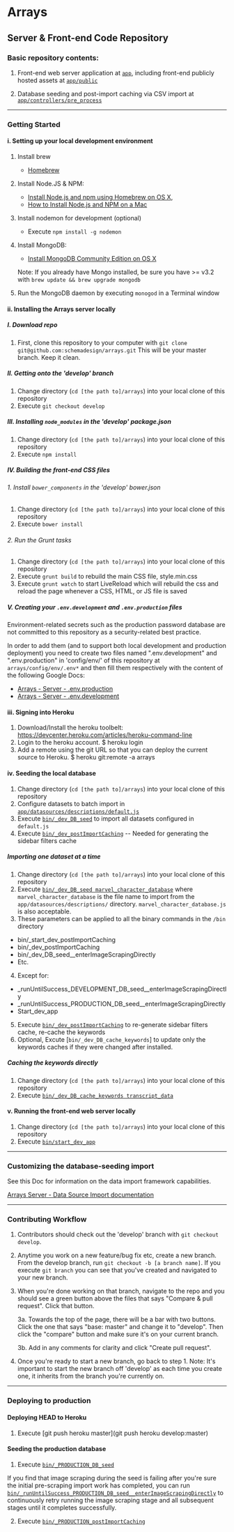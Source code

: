 # Arrays

## Server & Front-end Code Repository

### Basic repository contents:

1. Front-end web server application at [`app`](app), including front-end publicly hosted assets at [`app/public`](app/public)

2. Database seeding and post-import caching via CSV import at [`app/controllers/pre_process`](app/controllers/pre_process)


---------------------

### Getting Started

#### i. Setting up your local development environment

1. Install brew

	* [Homebrew](http://brew.sh)

2. Install Node.JS & NPM: 
	* [Install Node.js and npm using Homebrew on OS X](https://changelog.com/install-node-js-with-homebrew-on-os-x/), 
	* [How to Install Node.js and NPM on a Mac](http://blog.teamtreehouse.com/install-node-js-npm-mac)

3. Install nodemon for development (optional)
    * Execute `npm install -g nodemon`

4. Install MongoDB: 
	* [Install MongoDB Community Edition on OS X](https://docs.mongodb.org/manual/tutorial/install-mongodb-on-os-x/)
	
    Note: If you already have Mongo installed, be sure you have >= v3.2 with `brew update && brew upgrade mongodb`
    
5. Run the MongoDB daemon by executing `monogod` in a Terminal window

#### ii. Installing the Arrays server locally

##### I. Download repo

1. First, clone this repository to your computer with `git clone git@github.com:schemadesign/arrays.git` This will be your master branch. Keep it clean.

##### II. Getting onto the 'develop' branch

1. Change directory (`cd [the path to]/arrays`) into your local clone of this repository
2. Execute `git checkout develop`

##### III. Installing `node_modules` in the 'develop' package.json

1. Change directory (`cd [the path to]/arrays`) into your local clone of this repository
2. Execute `npm install`

##### IV. Building the front-end CSS files

###### 1. Install `bower_components` in the 'develop' bower.json

1. Change directory (`cd [the path to]/arrays`) into your local clone of this repository
2. Execute `bower install`

###### 2. Run the Grunt tasks

1. Change directory (`cd [the path to]/arrays`) into your local clone of this repository
2. Execute `grunt build` to rebuild the main CSS file, style.min.css
3. Execute `grunt watch` to start LiveReload which will rebuild the css and reload the page whenever a CSS, HTML, or JS file is saved

##### V. Creating your `.env.development` and `.env.production` files

Environment-related secrets such as the production password database are not committed to this repository as a security-related best practice.

In order to add them (and to support both local development and production deployment) you need to create two files named ".env.development" and ".env.production" in 'config/env/' of this repository at `arrays/config/env/.env*` and then fill them respectively with the content of the following Google Docs:

* [Arrays - Server - .env.production](https://docs.google.com/document/d/1d1IoAHgGPB4bwWGaYprtBFSVoLEcoEuw4WdruUt-v9k/)
* [Arrays - Server - .env.development](https://docs.google.com/document/d/15-SkjQHqznSMOWevEH6yZvshdNqMzN4RErMhOPFz3jc/)

#### iii. Signing into Heroku

1. Download/Install the heroku toolbelt: https://devcenter.heroku.com/articles/heroku-command-line
2. Login to the heroku account.
$ heroku login
3. Add a remote using the git URL so that you can deploy the current source to Heroku.
$ heroku git:remote -a arrays


#### iv. Seeding the local database

1. Change directory (`cd [the path to]/arrays`) into your local clone of this repository
2. Configure datasets to batch import in [`app/datasources/descriptions/default.js`](app/datasources/descriptions/default.js)
3. Execute [`bin/_dev_DB_seed`](bin/_dev_DB_seed) to import all datasets configured in `default.js`
4. Execute [`bin/_dev_postImportCaching`](bin/_dev_postImportCaching) -- Needed for generating the sidebar filters cache

##### Importing one dataset at a time

1. Change directory (`cd [the path to]/arrays`) into your local clone of this repository
2. Execute [`bin/_dev_DB_seed marvel_character_database`](bin/_dev_DB_seed) where `marvel_character_database` is the file name to import from the `app/datasources/descriptions/` directory. `marvel_character_database.js` is also acceptable.
3. These parameters can be applied to all the binary commands in the `/bin` directory
  * bin/_start_dev_postImportCaching
  * bin/_dev_postImportCaching
  * bin/_dev_DB_seed__enterImageScrapingDirectly
  * Etc.
4. Except for:
  * _runUntilSuccess_DEVELOPMENT_DB_seed__enterImageScrapingDirectly
  * _runUntilSuccess_PRODUCTION_DB_seed__enterImageScrapingDirectly
  * Start_dev_app
5. Execute [`bin/_dev_postImportCaching`](bin/_dev_postImportCaching) to re-generate sidebar filters cache, re-cache the keywords
6. Optional, Excute [`bin/_dev_DB_cache_keywords`] to update only the keywords caches if they were changed after installed.

##### Caching the keywords directly
1. Change directory (`cd [the path to]/arrays`) into your local clone of this repository
2. Execute [`bin/_dev_DB_cache_keywords transcript_data`](bin/_dev_DB_cache_keywords)

#### v. Running the front-end web server locally

1. Change directory (`cd [the path to]/arrays`) into your local clone of this repository
2. Execute [`bin/start_dev_app`](bin/start_dev_app)


---------------------

### Customizing the database-seeding import

See this Doc for information on the data import framework capabilities.

[Arrays Server - Data Source Import documentation](https://docs.google.com/document/d/1v4L14gCiEI1_z5sqOVC2RFNZVgtGC--pvEf8yN9y-rU/edit#heading=h.qi2u6fyf9xdo)


---------------------

### Contributing Workflow
1. Contributors should check out the 'develop' branch with `git checkout develop`.

2. Anytime you work on a new feature/bug fix etc, create a new branch. From the develop branch, run `git checkout -b [a branch name]`. If you execute `git branch` you can see that you've created and navigated to your new branch.

3. When you're done working on that branch, navigate to the repo and you should see a green button above the files that says "Compare & pull request". Click that button.

    3a. Towards the top of the page, there will be a bar with two buttons. Click the one that says "base: master" and change it to "develop". Then click the "compare" button and make sure it's on your current branch.

    3b. Add in any comments for clarity and click "Create pull request".

4. Once you're ready to start a new branch, go back to step 1. Note: It's important to start the new branch off 'develop' as each time you create one, it inherits from the branch you're currently on.

---------------------

### Deploying to production 

#### Deploying HEAD to Heroku

1. Execute [git push heroku master](git push heroku develop:master)

#### Seeding the production database

1. Execute [`bin/_PRODUCTION_DB_seed`](bin/_PRODUCTION_DB_seed)

If you find that image scraping during the seed is failing after you're sure the initial pre-scraping import work has completed, you can run [`bin/_runUntilSuccess_PRODUCTION_DB_seed__enterImageScrapingDirectly`](_runUntilSuccess_PRODUCTION_DB_seed__enterImageScrapingDirectly) to continuously retry running the image scraping stage and all subsequent stages until it completes successfully.

2. Execute [`bin/_PRODUCTION_postImportCaching`](bin/_PRODUCTION_postImportCaching)